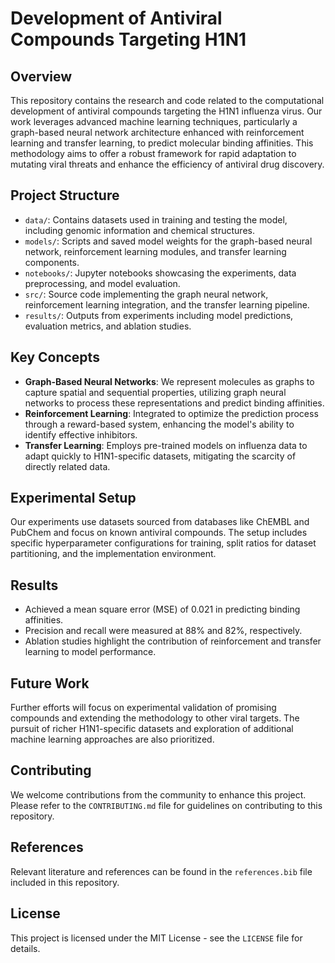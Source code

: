 
# Development of Antiviral Compounds Targeting H1N1

## Overview
This repository contains the research and code related to the computational development of antiviral compounds targeting the H1N1 influenza virus. Our work leverages advanced machine learning techniques, particularly a graph-based neural network architecture enhanced with reinforcement learning and transfer learning, to predict molecular binding affinities. This methodology aims to offer a robust framework for rapid adaptation to mutating viral threats and enhance the efficiency of antiviral drug discovery.

## Project Structure
- `data/`: Contains datasets used in training and testing the model, including genomic information and chemical structures.
- `models/`: Scripts and saved model weights for the graph-based neural network, reinforcement learning modules, and transfer learning components.
- `notebooks/`: Jupyter notebooks showcasing the experiments, data preprocessing, and model evaluation.
- `src/`: Source code implementing the graph neural network, reinforcement learning integration, and the transfer learning pipeline.
- `results/`: Outputs from experiments including model predictions, evaluation metrics, and ablation studies.

## Key Concepts
- **Graph-Based Neural Networks**: We represent molecules as graphs to capture spatial and sequential properties, utilizing graph neural networks to process these representations and predict binding affinities.
- **Reinforcement Learning**: Integrated to optimize the prediction process through a reward-based system, enhancing the model's ability to identify effective inhibitors.
- **Transfer Learning**: Employs pre-trained models on influenza data to adapt quickly to H1N1-specific datasets, mitigating the scarcity of directly related data.

## Experimental Setup
Our experiments use datasets sourced from databases like ChEMBL and PubChem and focus on known antiviral compounds. The setup includes specific hyperparameter configurations for training, split ratios for dataset partitioning, and the implementation environment.

## Results
- Achieved a mean square error (MSE) of 0.021 in predicting binding affinities.
- Precision and recall were measured at 88% and 82%, respectively.
- Ablation studies highlight the contribution of reinforcement and transfer learning to model performance.

## Future Work
Further efforts will focus on experimental validation of promising compounds and extending the methodology to other viral targets. The pursuit of richer H1N1-specific datasets and exploration of additional machine learning approaches are also prioritized.

## Contributing
We welcome contributions from the community to enhance this project. Please refer to the `CONTRIBUTING.md` file for guidelines on contributing to this repository.

## References
Relevant literature and references can be found in the `references.bib` file included in this repository.

## License
This project is licensed under the MIT License - see the `LICENSE` file for details.

```
